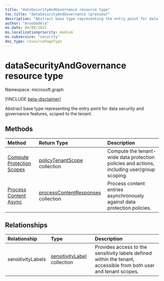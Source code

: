 ```yaml
---
title: "dataSecurityAndGovernance resource type"
toc.title: "dataSecurityAndGovernance (preview)"
description: "Abstract base type representing the entry point for data security and governance features, scoped to the tenant."
author: "ArunGedela"
ms.date: 04/08/2025
ms.localizationpriority: medium
ms.subservice: "security"
doc_type: resourcePageType
---
```


# dataSecurityAndGovernance resource type

Namespace: microsoft.graph

[!INCLUDE [beta-disclaimer](../../includes/beta-disclaimer.md)]

Abstract base type representing the entry point for data security and governance features, scoped to the tenant.

## Methods

| Method                                  | Return Type                                                                                     | Description                                                                  |
| :-------------------------------------- | :---------------------------------------------------------------------------------------------- | :--------------------------------------------------------------------------- |
|[Compute Protection Scopes](../api/userdatasecurityandgovernance-post-protectionscopes.md)| [policyTenantScope](../resources/policytenantscope.md) collection | Compute the tenant-wide data protection policies and actions, including user/group scoping. |
|[Process Content Async](../api/tenantdatasecurityandgovernance-post-processcontentasync.md)|  [processContentResponses](../resources/processcontentresponses.md) collection | Process content entries asynchronously against data protection policies. |

## Relationships

| Relationship      | Type                                                                                 | Description                                                                                  |
| :---------------- | :----------------------------------------------------------------------------------- | :------------------------------------------------------------------------------------------- |
| sensitivityLabels | [sensitivityLabel](../resources/security-sensitivitylabel.md) collection | Provides access to the sensitivity labels defined within the tenant, accessible from both user and tenant scopes. |
